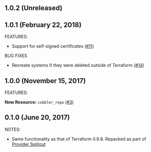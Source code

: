 ## 1.0.2 (Unreleased)
## 1.0.1 (February 22, 2018)

FEATURES:

* Support for self-signed certificates ([#11](https://github.com/terraform-providers/terraform-provider-cobbler/issues/11))

BUG FIXES

* Recreate systems if they were deleted outside of Terraform ([#14](https://github.com/terraform-providers/terraform-provider-cobbler/issues/14))

## 1.0.0 (November 15, 2017)

FEATURES:

__New Resource:__ `cobbler_repo` ([#3](https://github.com/terraform-providers/terraform-provider-cobbler/issues/3))

## 0.1.0 (June 20, 2017)

NOTES:

* Same functionality as that of Terraform 0.9.8. Repacked as part of [Provider Splitout](https://www.hashicorp.com/blog/upcoming-provider-changes-in-terraform-0-10/)
